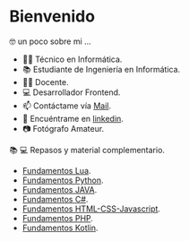 # Bienvenido

🤓 un poco sobre mi ... 

 - 👨‍🎓 Técnico en Informática.
 - 📚 Estudiante de Ingeniería en Informática.
 - 👨‍🏫 Docente.
 - 💻 Desarrollador Frontend.
 - 📫 Contáctame vía [Mail](mailto:matias.munoz@drackdesign.cl).
 - 👤 Encuéntrame en [linkedin](https://www.linkedin.com/in/mmunozacevedo/). 
 - 📷 Fotógrafo Amateur.
 
📚 💻 Repasos y material complementario.
- [Fundamentos Lua](https://github.com/kmtkei/Fundamentos-Lua).
- [Fundamentos Python](https://github.com/kmtkei/Fundamentos-Python).
- [Fundamentos JAVA](https://github.com/kmtkei/Fundamentos-Java).
- [Fundamentos C#](https://github.com/kmtkei/FundamentosCSharp).
- [Fundamentos HTML-CSS-Javascript](https://github.com/kmtkei/FundamentosHTML).
- [Fundamentos PHP](https://github.com/kmtkei/FundamentosPHP).
- [Fundamentos Kotlin](https://github.com/kmtkei/Fundamentos-Kotlin).



